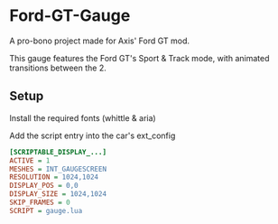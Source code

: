 # Ford-GT-Gauge

A pro-bono project made for Axis' Ford GT mod.

This gauge features the Ford GT's Sport & Track mode, with animated transitions between the 2.

## Setup

Install the required fonts (whittle & aria)

Add the script entry into the car's ext_config

```ini
[SCRIPTABLE_DISPLAY_...]
ACTIVE = 1
MESHES = INT_GAUGESCREEN
RESOLUTION = 1024,1024
DISPLAY_POS = 0,0
DISPLAY_SIZE = 1024,1024
SKIP_FRAMES = 0
SCRIPT = gauge.lua
```
